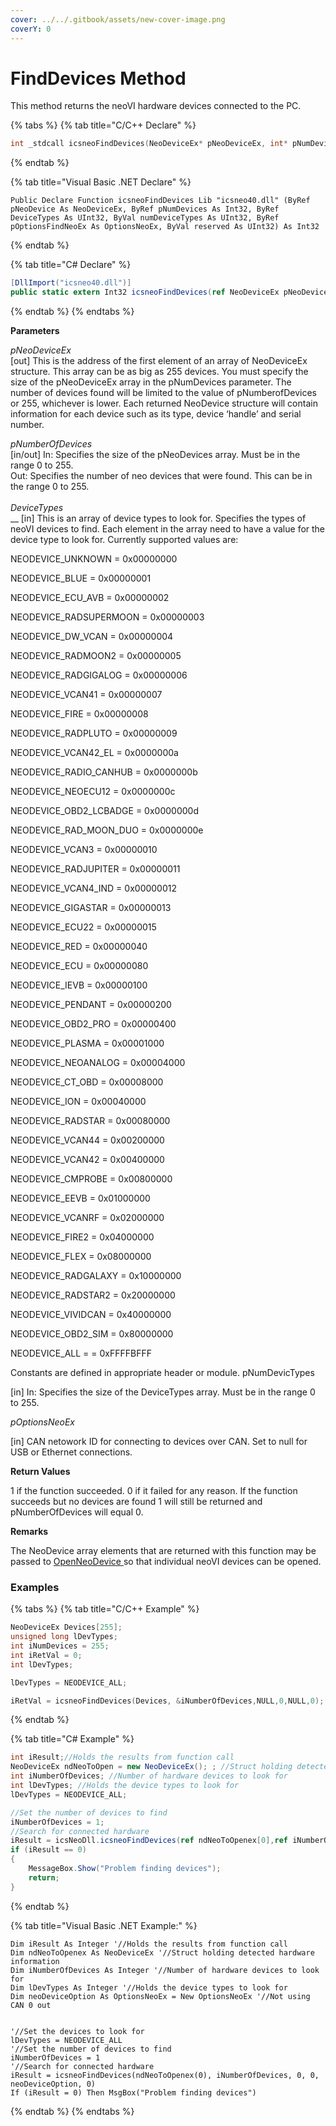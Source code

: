```yaml
---
cover: ../../.gitbook/assets/new-cover-image.png
coverY: 0
---
```


# FindDevices Method

This method returns the neoVI hardware devices connected to the PC.

{% tabs %}
{% tab title="C/C++ Declare" %}
```cpp
int _stdcall icsneoFindDevices(NeoDeviceEx* pNeoDeviceEx, int* pNumDevices ,unsigned int* DeviceTypes,unsigned int numDeviceTypes,POptionsFindNeoEx* pOptionsNeoEx,unsigned int* reserved); 
```
{% endtab %}

{% tab title="Visual Basic .NET Declare" %}
```vbnet
Public Declare Function icsneoFindDevices Lib "icsneo40.dll" (ByRef pNeoDevice As NeoDeviceEx, ByRef pNumDevices As Int32, ByRef DeviceTypes As UInt32, ByVal numDeviceTypes As UInt32, ByRef pOptionsFindNeoEx As OptionsNeoEx, ByVal reserved As UInt32) As Int32
```
{% endtab %}

{% tab title="C# Declare" %}
```csharp
[DllImport("icsneo40.dll")]
public static extern Int32 icsneoFindDevices(ref NeoDeviceEx pNeoDevice, ref Int32 pNumDevices, UInt32 DeviceTypes, UInt32 numDeviceTypes, ref OptionsNeoEx pOptionsNeoEx, UInt32 reserved);
```
{% endtab %}
{% endtabs %}

**Parameters**

_pNeoDeviceEx_\
\[out] This is the address of the first element of an array of NeoDeviceEx structure. This array can be as big as 255 devices. You must specify the size of the pNeoDeviceEx array in the pNumDevices parameter. The number of devices found will be limited to the value of pNumberofDevices or 255, whichever is lower. Each returned NeoDevice structure will contain information for each device such as its type, device ‘handle’ and serial number.

_pNumberOfDevices_\
\[in/out] In: Specifies the size of the pNeoDevices array. Must be in the range 0 to 255.\
Out: Specifies the number of neo devices that were found. This can be in the range 0 to 255.\
\
_DeviceTypes_\
\_\_ \[in] This is an array of device types to look for. Specifies the types of neoVI devices to find. Each element in the array need to have a value for the device type to look for. Currently supported values are:

NEODEVICE\_UNKNOWN = 0x00000000

NEODEVICE\_BLUE = 0x00000001

NEODEVICE\_ECU\_AVB = 0x00000002

NEODEVICE\_RADSUPERMOON = 0x00000003

NEODEVICE\_DW\_VCAN = 0x00000004

NEODEVICE\_RADMOON2 = 0x00000005

NEODEVICE\_RADGIGALOG = 0x00000006

NEODEVICE\_VCAN41 = 0x00000007

NEODEVICE\_FIRE = 0x00000008

NEODEVICE\_RADPLUTO = 0x00000009

NEODEVICE\_VCAN42\_EL = 0x0000000a

NEODEVICE\_RADIO\_CANHUB = 0x0000000b

NEODEVICE\_NEOECU12 = 0x0000000c

NEODEVICE\_OBD2\_LCBADGE = 0x0000000d

NEODEVICE\_RAD\_MOON\_DUO = 0x0000000e

NEODEVICE\_VCAN3 = 0x00000010

NEODEVICE\_RADJUPITER = 0x00000011

NEODEVICE\_VCAN4\_IND = 0x00000012

NEODEVICE\_GIGASTAR = 0x00000013

NEODEVICE\_ECU22 = 0x00000015

NEODEVICE\_RED = 0x00000040

NEODEVICE\_ECU = 0x00000080

NEODEVICE\_IEVB = 0x00000100

NEODEVICE\_PENDANT = 0x00000200

NEODEVICE\_OBD2\_PRO = 0x00000400

NEODEVICE\_PLASMA = 0x00001000

NEODEVICE\_NEOANALOG = 0x00004000

NEODEVICE\_CT\_OBD = 0x00008000

NEODEVICE\_ION = 0x00040000

NEODEVICE\_RADSTAR = 0x00080000

NEODEVICE\_VCAN44 = 0x00200000

NEODEVICE\_VCAN42 = 0x00400000

NEODEVICE\_CMPROBE = 0x00800000

NEODEVICE\_EEVB = 0x01000000

NEODEVICE\_VCANRF = 0x02000000

NEODEVICE\_FIRE2 = 0x04000000

NEODEVICE\_FLEX = 0x08000000

NEODEVICE\_RADGALAXY = 0x10000000

NEODEVICE\_RADSTAR2 = 0x20000000

NEODEVICE\_VIVIDCAN = 0x40000000

NEODEVICE\_OBD2\_SIM = 0x80000000

NEODEVICE\_ALL = = 0xFFFFBFFF

Constants are defined in appropriate header or module. pNumDevicTypes

\[in] In: Specifies the size of the DeviceTypes array. Must be in the range 0 to 255.

_pOptionsNeoEx_

\[in] CAN netowork ID for connecting to devices over CAN. Set to null for USB or Ethernet connections.

**Return Values**

1 if the function succeeded. 0 if it failed for any reason. If the function succeeds but no devices are found 1 will still be returned and pNumberOfDevices will equal 0.

**Remarks**

The NeoDevice array elements that are returned with this function may be passed to [OpenNeoDevice ](openneodevice-method-intrepidcs-api.md)so that individual neoVI devices can be opened.

### Examples

{% tabs %}
{% tab title="C/C++ Example" %}
```cpp
NeoDeviceEx Devices[255];
unsigned long lDevTypes;
int iNumDevices = 255;
int iRetVal = 0;
int lDevTypes;

lDevTypes = NEODEVICE_ALL;

iRetVal = icsneoFindDevices(Devices, &iNumberOfDevices,NULL,0,NULL,0);
```
{% endtab %}

{% tab title="C# Example" %}
```csharp
int iResult;//Holds the results from function call
NeoDeviceEx ndNeoToOpen = new NeoDeviceEx(); ; //Struct holding detected hardware information
int iNumberOfDevices; //Number of hardware devices to look for
int lDevTypes; //Holds the device types to look for
lDevTypes = NEODEVICE_ALL;

//Set the number of devices to find
iNumberOfDevices = 1;
//Search for connected hardware
iResult = icsNeoDll.icsneoFindDevices(ref ndNeoToOpenex[0],ref iNumberOfDevices, 0, 0,ref neoDeviceOption, 0);
if (iResult == 0)
{
    MessageBox.Show("Problem finding devices");
    return;
}
```
{% endtab %}

{% tab title="Visual Basic .NET Example:" %}
```vbnet
Dim iResult As Integer '//Holds the results from function call
Dim ndNeoToOpenex As NeoDeviceEx '//Struct holding detected hardware information
Dim iNumberOfDevices As Integer '//Number of hardware devices to look for
Dim lDevTypes As Integer '//Holds the device types to look for
Dim neoDeviceOption As OptionsNeoEx = New OptionsNeoEx '//Not using CAN 0 out


'//Set the devices to look for
lDevTypes = NEODEVICE_ALL
'//Set the number of devices to find
iNumberOfDevices = 1
'//Search for connected hardware
iResult = icsneoFindDevices(ndNeoToOpenex(0), iNumberOfDevices, 0, 0, neoDeviceOption, 0)
If (iResult = 0) Then MsgBox("Problem finding devices")
```
{% endtab %}
{% endtabs %}
